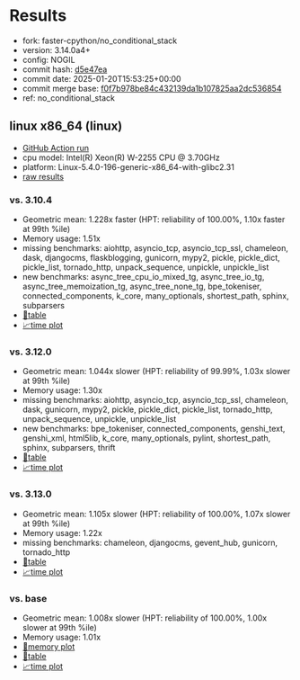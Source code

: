 # Results

- fork: faster-cpython/no_conditional_stack
- version: 3.14.0a4+
- config: NOGIL
- commit hash: [d5e47ea](https://github.com/faster%2dcpython/cpython/commit/d5e47ea)
- commit date: 2025-01-20T15:53:25+00:00
- commit merge base: [f0f7b978be84c432139da1b107825aa2dc536854](https://github.com/python/cpython/commit/f0f7b978be84c432139da1b107825aa2dc536854)
- ref: no_conditional_stack

## linux x86_64 (linux)

- [GitHub Action run](https://github.com/faster-cpython/benchmarking/actions/runs/12914042474)
- cpu model: Intel(R) Xeon(R) W-2255 CPU @ 3.70GHz
- platform: Linux-5.4.0-196-generic-x86_64-with-glibc2.31
- [raw results](bm-20250120-linux-x86_64-faster%252dcpython-no_conditional_stack-3.14.0a4%2B-d5e47ea.json)

### vs. 3.10.4

- Geometric mean: 1.228x faster (HPT: reliability of 100.00%, 1.10x faster at 99th %ile)
- Memory usage: 1.51x
- missing benchmarks: aiohttp, asyncio_tcp, asyncio_tcp_ssl, chameleon, dask, djangocms, flaskblogging, gunicorn, mypy2, pickle, pickle_dict, pickle_list, tornado_http, unpack_sequence, unpickle, unpickle_list
- new benchmarks: async_tree_cpu_io_mixed_tg, async_tree_io_tg, async_tree_memoization_tg, async_tree_none_tg, bpe_tokeniser, connected_components, k_core, many_optionals, shortest_path, sphinx, subparsers
- [📄table](bm-20250120-linux-x86_64-faster%252dcpython-no_conditional_stack-3.14.0a4%2B-d5e47ea-vs-3.10.4.md)
- [📈time plot](bm-20250120-linux-x86_64-faster%252dcpython-no_conditional_stack-3.14.0a4%2B-d5e47ea-vs-3.10.4.svg)

### vs. 3.12.0

- Geometric mean: 1.044x slower (HPT: reliability of 99.99%, 1.03x slower at 99th %ile)
- Memory usage: 1.30x
- missing benchmarks: aiohttp, asyncio_tcp, asyncio_tcp_ssl, chameleon, dask, gunicorn, mypy2, pickle, pickle_dict, pickle_list, tornado_http, unpack_sequence, unpickle, unpickle_list
- new benchmarks: bpe_tokeniser, connected_components, genshi_text, genshi_xml, html5lib, k_core, many_optionals, pylint, shortest_path, sphinx, subparsers, thrift
- [📄table](bm-20250120-linux-x86_64-faster%252dcpython-no_conditional_stack-3.14.0a4%2B-d5e47ea-vs-3.12.0.md)
- [📈time plot](bm-20250120-linux-x86_64-faster%252dcpython-no_conditional_stack-3.14.0a4%2B-d5e47ea-vs-3.12.0.svg)

### vs. 3.13.0

- Geometric mean: 1.105x slower (HPT: reliability of 100.00%, 1.07x slower at 99th %ile)
- Memory usage: 1.22x
- missing benchmarks: chameleon, djangocms, gevent_hub, gunicorn, tornado_http
- [📄table](bm-20250120-linux-x86_64-faster%252dcpython-no_conditional_stack-3.14.0a4%2B-d5e47ea-vs-3.13.0.md)
- [📈time plot](bm-20250120-linux-x86_64-faster%252dcpython-no_conditional_stack-3.14.0a4%2B-d5e47ea-vs-3.13.0.svg)

### vs. base

- Geometric mean: 1.008x slower (HPT: reliability of 100.00%, 1.00x slower at 99th %ile)
- Memory usage: 1.01x
- [🧠memory plot](bm-20250120-linux-x86_64-faster%252dcpython-no_conditional_stack-3.14.0a4%2B-d5e47ea-vs-base-mem.svg)
- [📄table](bm-20250120-linux-x86_64-faster%252dcpython-no_conditional_stack-3.14.0a4%2B-d5e47ea-vs-base.md)
- [📈time plot](bm-20250120-linux-x86_64-faster%252dcpython-no_conditional_stack-3.14.0a4%2B-d5e47ea-vs-base.svg)

